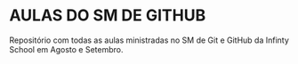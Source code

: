 # AULAS DO SM DE GITHUB

Repositório com todas as aulas ministradas no SM de Git e GitHub da Infinty School em Agosto e Setembro.
